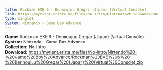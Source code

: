 ```yaml
---
title: Rockman EXE 6 - Dennoujuu Gregar (Japan) (Virtual Console)
link: https://myrient.erista.me/files/No-Intro/Nintendo%20-%20Game%20Boy%20Advance/Rockman%20EXE%206%20-%20Dennoujuu%20Gregar%20(Japan)%20(Virtual%20Console).zip
type: single1
System: Nintendo - Game Boy Advance
---
```

<b>Game:</b> Rockman EXE 6 - Dennoujuu Gregar (Japan) (Virtual Console)<br>
<b>System:</b> Nintendo - Game Boy Advance<br>
<b>Collection:</b> No-Intro<br>
<b>Download:</b> https://myrient.erista.me/files/No-Intro/Nintendo%20-%20Game%20Boy%20Advance/Rockman%20EXE%206%20-%20Dennoujuu%20Gregar%20(Japan)%20(Virtual%20Console).zip
